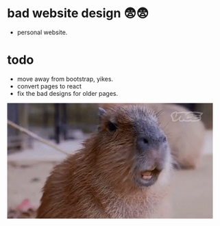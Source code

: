# bad website design 😨😨
- personal website. 

# todo
- move away from bootstrap, yikes.
- convert pages to react
- fix the bad designs for older pages.

![holy crud!](assets/img/capybara-capivara.gif)
